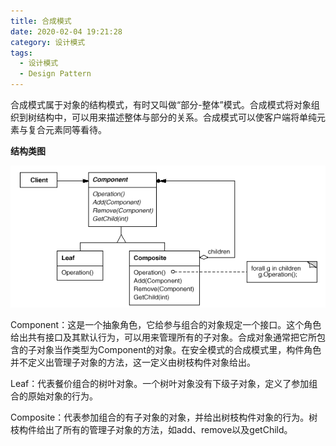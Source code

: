 ```yaml
---
title: 合成模式
date: 2020-02-04 19:21:28
category: 设计模式
tags:
  - 设计模式
  - Design Pattern
---
```


合成模式属于对象的结构模式，有时又叫做“部分-整体”模式。合成模式将对象组织到树结构中，可以用来描述整体与部分的关系。合成模式可以使客户端将单纯元素与复合元素同等看待。

**结构类图**

![composite](/images/合成模式/composite.gif)

Component：这是一个抽象角色，它给参与组合的对象规定一个接口。这个角色给出共有接口及其默认行为，可以用来管理所有的子对象。合成对象通常把它所包含的子对象当作类型为Component的对象。在安全模式的合成模式里，构件角色并不定义出管理子对象的方法，这一定义由树枝构件对象给出。

Leaf：代表餐价组合的树叶对象。一个树叶对象没有下级子对象，定义了参加组合的原始对象的行为。

Composite：代表参加组合的有子对象的对象，并给出树枝构件对象的行为。树枝构件给出了所有的管理子对象的方法，如add、remove以及getChild。